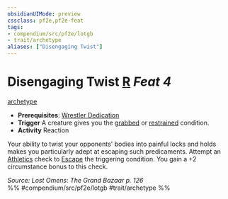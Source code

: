```yaml
---
obsidianUIMode: preview
cssclass: pf2e,pf2e-feat
tags:
- compendium/src/pf2e/lotgb
- trait/archetype
aliases: ["Disengaging Twist"]
---
```

# Disengaging Twist  [R](/rules/core-rulebook/chapter-9-playing-the-game.md#Actions "Reaction") *Feat 4*  
[archetype](/rules/traits/archetype.md)  

- **Prerequisites**: [Wrestler Dedication](/compendium/feats/wrestler-dedication-lotgb.md)
- **Trigger** A creature gives you the [grabbed](/rules/conditions.md#Grabbed) or [restrained](/rules/conditions.md#Restrained) condition.
- **Activity** Reaction

Your ability to twist your opponents' bodies into painful locks and holds makes you particularly adept at escaping such predicaments. Attempt an [Athletics](/compendium/skills.md#Athletics) check to [Escape](/rules/actions/escape.md) the triggering condition. You gain a +2 circumstance bonus to this check.

*Source: Lost Omens: The Grand Bazaar p. 126*  
%% #compendium/src/pf2e/lotgb #trait/archetype %%
